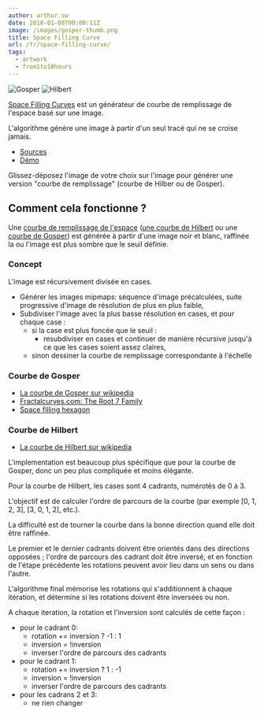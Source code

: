 ```yaml
---
author: arthur.sw
date: 2018-01-08T00:00:11Z
image: /images/gosper-thumb.png
title: Space Filling Curve
url: /fr/space-filling-curve/
tags:
  - artwork
  - from1to18hours
---
```


![Gosper](/images/gosper.png)
![Hilbert](/images/hilbert.png)

[Space Filling Curves](https://arthursw.github.io/space-filling-curves/) est un générateur de courbe de remplissage de l'espace basé sur une image.

L'algorithme génère une image à partir d'un seul tracé qui ne se croise jamais.

 - [Sources](https://github.com/arthursw/space-filling-curves/)
 - [Démo](https://arthursw.github.io/space-filling-curves/)

Glissez-déposez l'image de votre choix sur l'image pour générer une version "courbe de remplissage" (courbe de Hilber ou de Gosper).

## Comment cela fonctionne ?

Une [courbe de remplissage de l'espace](https://en.wikipedia.org/wiki/Space-filling_curve) ([une courbe de Hilbert](https://en.wikipedia.org/wiki/Hilbert_curve) ou une [courbe de Gosper](https://en.wikipedia.org/wiki/Gosper_curve)) est générée à partir d'une image noir et blanc, raffinée la ou l'image est plus sombre que le seuil définie.

### Concept

L'image est récursivement divisée en cases.

 - Générer les images mipmaps: séquence d'image précalculées, suite progressive d'image de résolution de plus en plus faible,
 - Subdiviser l'image avec la plus basse résolution en cases, et pour chaque case :
   - si la case est plus foncée que le seuil :
     - resubdiviser en cases et continuer de manière récursive jusqu'à ce que les cases soient assez claires,
   - sinon dessiner la courbe de remplissage correspondante à l'échelle

### Courbe de Gosper

 - [La courbe de Gosper sur wikipedia](https://en.wikipedia.org/wiki/Gosper_curve)
 - [Fractalcurves.com: The Root 7 Family](http://www.fractalcurves.com/Root7.html)
 - [Space filling hexagon](https://spacefillingcurves.files.wordpress.com/2016/09/hex.jpg?w=662&h=221)

### Courbe de Hilbert

 - [La courbe de Hilbert sur wikipedia](https://en.wikipedia.org/wiki/Hilbert_curve)

L'implementation est beaucoup plus spécifique que pour la courbe de Gosper, donc un peu plus compliquée et moins élégante.

Pour la courbe de Hilbert, les cases sont 4 cadrants, numérotés de 0 à 3.

<!-- 


  1____2
  |    | 
  |    | 
  0    3

 ___    __
 |  |  |  |
 |  |__|  |
 |___   __|
    |  |
 ___|  |___

 
 --> 

L'objectif est de calculer l'ordre de parcours de la courbe (par exemple [0, 1, 2, 3], [3, 0, 1, 2], etc.).

La difficulté est de tourner la courbe dans la bonne direction quand elle doit être raffinée.

Le premier et le dernier cadrants doivent être orientés dans des directions opposées ; l'ordre de parcours des cadrant doit être inversé, et en fonction de l'étape précédente les rotations peuvent avoir lieu dans un sens ou dans l'autre.

L'algorithme final mémorise les rotations qui s'additionnent à chaque itération, et détermine si les rotations doivent être inversées ou non.

A chaque iteration, la rotation et l'inversion sont calculés de cette façon :

 - pour le cadrant 0: 
   - rotation += inversion ? -1 : 1
   - inversion = !inversion
   - inverser l'ordre de parcours des cadrants
 - pour le cadrant 1:
   - rotation += inversion ? 1 : -1
   - inversion = !inversion
   - inverser l'ordre de parcours des cadrants
 - pour les cadrans 2 et 3:
   - ne rien changer